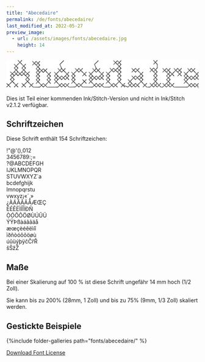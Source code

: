 ```yaml
---
title: "Abecedaire"
permalink: /de/fonts/abecedaire/
last_modified_at: 2022-05-27
preview_image:
  - url: /assets/images/fonts/abecedaire.jpg
    height: 14
---
```


![Abecedaire](/assets/images/fonts/abecedaire.jpg)

Dies ist Teil einer kommenden Ink/Stitch-Version und nicht in Ink/Stitch v2.1.2 verfügbar.

## Schriftzeichen

Diese Schrift enthält 154 Schriftzeichen:

	
!"@'(),012 <br>
3456789:;= <br>
?@ABCDEFGH <br>
IJKLMNOPQR<br>
STUVWXYZ`a<br>
bcdefghijk<br>
lmnopqrstu<br>
vwxyz¡«´¸»<br>
¿ÀÁÂÃÄÅÆŒÇ<br>
ÈÉÊËÌÍÎÏÐÑ<br>
ÒÓÔÕÖØÙÚÛÜ<br>
ÝŸÞßàáâãäå<br>
æœçèéêëìíî<br>
ïðñòóôõöøù<br>
úûüýþÿčČřŘ<br>
šŠžŽ

## Maße

Bei einer Skalierung auf 100 % ist diese Schrift ungefähr 14 mm hoch (1/2 Zoll). 

Sie kann bis zu 200% (28mm, 1 Zoll) und bis zu 75% (9mm, 1/3 Zoll) skaliert werden.


## Gestickte Beispiele

{%include folder-galleries path="fonts/abecedaire/" %}

[Download Font License](https://github.com/inkstitch/inkstitch/tree/main/fonts/abecedaire/LICENSE)

